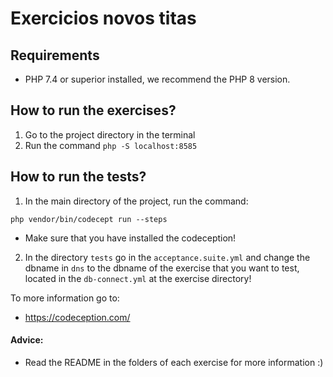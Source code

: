 # Exercicios novos titas

## Requirements
- PHP 7.4 or superior installed, we recommend the PHP 8 version.

## How to run the exercises?
1) Go to the project directory in the terminal
2) Run the command `php -S localhost:8585`

## How to run the tests?
1) In the main directory of the project, run the command:

`php vendor/bin/codecept run --steps`

- Make sure that you have installed the codeception!

2) In the directory `tests` go in the `acceptance.suite.yml` and change the dbname in `dns` to the dbname of the exercise that you want to test, located in the `db-connect.yml` at the exercise directory!

To more information go to:

- https://codeception.com/

#### Advice: 
- Read the README in the folders of each exercise for more information :)